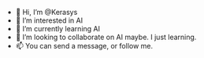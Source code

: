 - 👋 Hi, I’m @Kerasys
- 👀 I’m interested in AI
- 🌱 I’m currently learning AI
- 💞️ I’m looking to collaborate on AI maybe. I just learning.
- 📫 You can send a message, or follow me.

<!---
Kerasys/Kerasys is a ✨ special ✨ repository because its `README.md` (this file) appears on your GitHub profile.
You can click the Preview link to take a look at your changes.
--->
